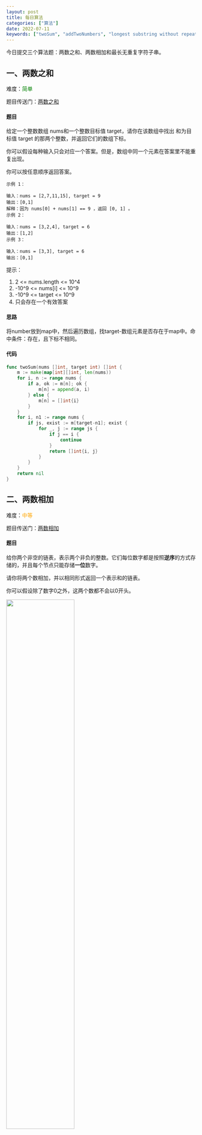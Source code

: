 ```yaml
---
layout: post
title: 每日算法
categories: ["算法"]
date: 2022-07-11
keywords: ["twoSum", "addTwoNumbers", "longest substring without repeating characters"]
---
```


今日提交三个算法题：两数之和、两数相加和最长无重复字符子串。

## 一、两数之和
难度：<span style="color:green">简单</span>

题目传送门：[两数之和](https://leetcode.cn/problems/two-sum/)

#### 题目
给定一个整数数组 nums和一个整数目标值 target，请你在该数组中找出 和为目标值 target 的那两个整数，并返回它们的数组下标。

你可以假设每种输入只会对应一个答案。但是，数组中同一个元素在答案里不能重复出现。

你可以按任意顺序返回答案。

```text
示例 1：

输入：nums = [2,7,11,15], target = 9
输出：[0,1]
解释：因为 nums[0] + nums[1] == 9 ，返回 [0, 1] 。
示例 2：

输入：nums = [3,2,4], target = 6
输出：[1,2]
示例 3：

输入：nums = [3,3], target = 6
输出：[0,1]

```

提示：
1. 2 <= nums.length <= 10^4
2. -10^9 <= nums[i] <= 10^9
3. -10^9 <= target <= 10^9
4. 只会存在一个有效答案
   
#### 思路
将number放到map中，然后遍历数组，找target-数组元素是否存在于map中。命中条件：存在，且下标不相同。

#### 代码
```go
func twoSum(nums []int, target int) []int {
    m := make(map[int][]int, len(nums))
	for i, n := range nums {
		if a, ok := m[n]; ok {
			m[n] = append(a, i)
		} else {
			m[n] = []int{i}
		}
	}
	for i, n1 := range nums {
		if js, exist := m[target-n1]; exist {
			for _, j := range js {
				if j == i {
					continue
				}
				return []int{i, j}
			}
		}
	}
	return nil
}
```


## 二、两数相加
难度：<span style="color:orange">中等</span>

题目传送门：[两数相加](https://leetcode.cn/problems/add-two-numbers/)

#### 题目
给你两个非空的链表，表示两个非负的整数。它们每位数字都是按照**逆序**的方式存储的，并且每个节点只能存储**一位**数字。

请你将两个数相加，并以相同形式返回一个表示和的链表。

你可以假设除了数字0之外，这两个数都不会以0开头。

<img src="https://assets.leetcode-cn.com/aliyun-lc-upload/uploads/2021/01/02/addtwonumber1.jpg" width="60%">


提示：
1. 每个链表中的节点数在范围 [1, 100] 内
2. 0 <= Node.val <= 9
3. 题目数据保证列表表示的数字不含前导零

#### 思路
对应位置相加，进位保留在nextNode中，结束条件为：进位为0，且两个列表均遍历完成。

#### 代码
```go
/**
 * Definition for singly-linked list.
 * type ListNode struct {
 *     Val int
 *     Next *ListNode
 * }
 */
func addTwoNumbers(l1 *ListNode, l2 *ListNode) *ListNode {
	nextA, nextB := l1, l2
	nextNode := new(ListNode)
	begin := nextNode

	for {
		var a, b int
		if nextA != nil {
			a = nextA.Val
			nextA = nextA.Next
		}
		if nextB != nil {
			b = nextB.Val
			nextB = nextB.Next
		}
		preVal := nextNode.Val
		nextNode.Val = (preVal + a + b) % 10

		next := new(ListNode)
		next.Val = (preVal + a + b) / 10

		if nextA == nil && nextB == nil && next.Val == 0 {
			break
		}
		nextNode.Next = next
		nextNode = next
	}
	return begin
}
```

## 三、无重复字符的最长子串
难度：<span style="color:orange">中等</span>

题目传送门：[无重复字符的最长子串](https://leetcode.cn/problems/longest-substring-without-repeating-characters/)

#### 题目
给定一个字符串 s ，请你找出其中不含有重复字符的 最长子串 的长度。

```text
示例1:

输入: s = "abcabcbb"
输出: 3 
解释: 因为无重复字符的最长子串是 "abc"，所以其长度为 3。

示例 2:
输入: s = "bbbbb"
输出: 1
解释: 因为无重复字符的最长子串是 "b"，所以其长度为 1。

示例 3:
输入: s = "pwwkew"
输出: 3
解释: 因为无重复字符的最长子串是"wke"，所以其长度为 3。
请注意，你的答案必须是 子串 的长度，"pwke"是一个子序列，不是子串。
```

提示：
1. 0 <= s.length <= 5 * 104
2. s 由英文字母、数字、符号和空格组成

#### 思路
设置滑动窗口，窗口为不重复的子串。每个子串需要计算最大长度，选最大的保留下来。

#### 代码
```go
func lengthOfLongestSubstring(s string) int {
    if s == "" {
		return 0
	}

	// 用来存储字符的unicode编码对应的最新出现的位置
	// 128仅能存放size为一个字节的字符，如果超过，则需要设置更大一些
	last := make([]int, 128)
	for i := range last {
		last[i] = -1
	}

	max, start := 0, 0
	for i := 0;i<len(s);i++ {
		r := s[i]
		if last[r] > -1 {
			// 字符在前面出现过
			if last[r]+1 > start {
				start = last[r] + 1
			}
		}

		if i-start+1 > max {
			max = i - start + 1
		}
		last[r] = i
	}

	return max
}
```

#### 感想
这个题做了50分钟，提交第一次正确答案花费了20分钟，成绩为：156ms 6.7MB.

|序号|执行用时(ms)|内存消耗(MB)|提交时间|
|---|---|---|---|
|1|156|6.7|23:23|
|2|20|6|23:37|
|3|4|2.7| 23:53|
|4|<1|2.3|23:55|

最开始的想法是：使用哈希表来存储字串的子符，每次需要重新计算子串时，循环清空哈希表。这样导致多次多处循环，且内存消耗大。

后续改变思路，通过unicode编码在数组中的映射，直接记录字符出现的位置，避免用哈希表等存储临时字符串的的问题。极大的优化了CPU和内存消耗。